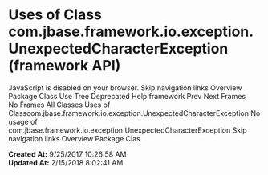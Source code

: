 # Uses of Class com.jbase.framework.io.exception.UnexpectedCharacterException (framework   API)

JavaScript is disabled on your browser. Skip navigation links Overview Package Class Use Tree Deprecated Help framework Prev Next Frames No Frames All Classes Uses of Classcom.jbase.framework.io.exception.UnexpectedCharacterException No usage of com.jbase.framework.io.exception.UnexpectedCharacterException Skip navigation links Overview Package Clas  

**Created At:** 9/25/2017 10:26:58 AM  
**Updated At:** 2/15/2018 8:02:41 AM  

